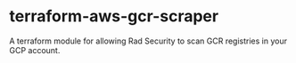 # terraform-aws-gcr-scraper
A terraform module for allowing Rad Security to scan GCR registries in your GCP account.

